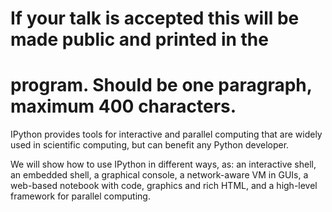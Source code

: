 # If your talk is accepted this will be made public and printed in the
# program. Should be one paragraph, maximum 400 characters.

IPython provides tools for interactive and parallel computing that are
widely used in scientific computing, but can benefit any Python
developer.

We will show how to use IPython in different ways, as: an interactive
shell, an embedded shell, a graphical console, a network-aware VM in
GUIs, a web-based notebook with code, graphics and rich HTML, and a
high-level framework for parallel computing.
